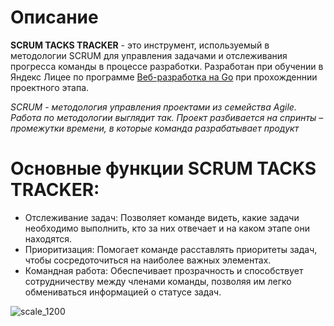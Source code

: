 # Описание
**SCRUM TACKS TRACKER** - это инструмент, используемый в методологии SCRUM для управления задачами и отслеживания прогресса команды в процессе разработки. 
Разработан при обучении в Яндекс Лицее по программе [Веб-разработка на Go](https://lyceum.yandex.ru/web-go) при прохожденнии проектного этапа.

*SCRUM - методология управления проектами из семейства Agile. Работа по методологии выглядит так. Проект разбивается на спринты – промежутки времени, в которые команда разрабатывает продукт*

# Основные функции SCRUM TACKS TRACKER:
  - Отслеживание задач: Позволяет команде видеть, какие задачи необходимо выполнить, кто за них отвечает и на каком этапе они находятся.
  - Приоритизация: Помогает команде расставлять приоритеты задач, чтобы сосредоточиться на наиболее важных элементах.
  - Командная работа: Обеспечивает прозрачность и способствует сотрудничеству между членами команды, позволяя им легко обмениваться информацией о статусе задач.

![scale_1200](https://github.com/user-attachments/assets/831bd334-cef6-46f6-9698-dd8d0df52efc)
